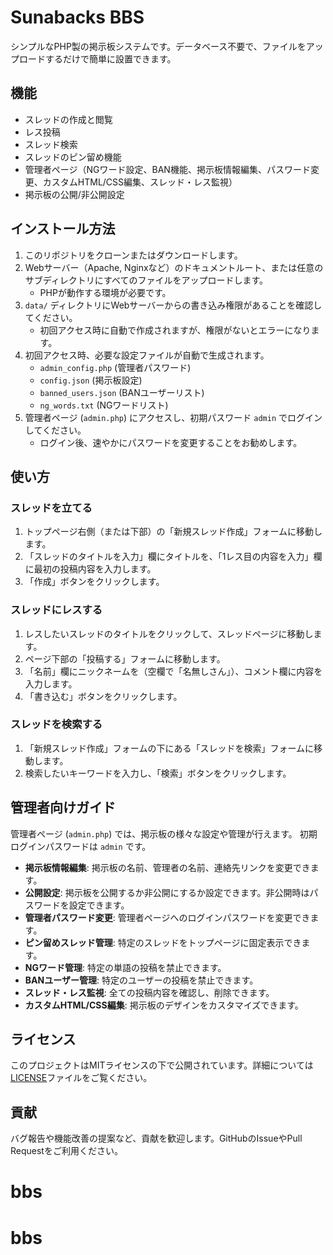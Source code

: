 # Sunabacks BBS

シンプルなPHP製の掲示板システムです。データベース不要で、ファイルをアップロードするだけで簡単に設置できます。

## 機能

- スレッドの作成と閲覧
- レス投稿
- スレッド検索
- スレッドのピン留め機能
- 管理者ページ（NGワード設定、BAN機能、掲示板情報編集、パスワード変更、カスタムHTML/CSS編集、スレッド・レス監視）
- 掲示板の公開/非公開設定

## インストール方法

1.  このリポジトリをクローンまたはダウンロードします。
2.  Webサーバー（Apache, Nginxなど）のドキュメントルート、または任意のサブディレクトリにすべてのファイルをアップロードします。
    *   PHPが動作する環境が必要です。
3.  `data/` ディレクトリにWebサーバーからの書き込み権限があることを確認してください。
    *   初回アクセス時に自動で作成されますが、権限がないとエラーになります。
4.  初回アクセス時、必要な設定ファイルが自動で生成されます。
    *   `admin_config.php` (管理者パスワード)
    *   `config.json` (掲示板設定)
    *   `banned_users.json` (BANユーザーリスト)
    *   `ng_words.txt` (NGワードリスト)
5.  管理者ページ (`admin.php`) にアクセスし、初期パスワード `admin` でログインしてください。
    *   ログイン後、速やかにパスワードを変更することをお勧めします。

## 使い方

### スレッドを立てる

1.  トップページ右側（または下部）の「新規スレッド作成」フォームに移動します。
2.  「スレッドのタイトルを入力」欄にタイトルを、「1レス目の内容を入力」欄に最初の投稿内容を入力します。
3.  「作成」ボタンをクリックします。

### スレッドにレスする

1.  レスしたいスレッドのタイトルをクリックして、スレッドページに移動します。
2.  ページ下部の「投稿する」フォームに移動します。
3.  「名前」欄にニックネームを（空欄で「名無しさん」）、コメント欄に内容を入力します。
4.  「書き込む」ボタンをクリックします。

### スレッドを検索する

1.  「新規スレッド作成」フォームの下にある「スレッドを検索」フォームに移動します。
2.  検索したいキーワードを入力し、「検索」ボタンをクリックします。

## 管理者向けガイド

管理者ページ (`admin.php`) では、掲示板の様々な設定や管理が行えます。
初期ログインパスワードは `admin` です。

-   **掲示板情報編集**: 掲示板の名前、管理者の名前、連絡先リンクを変更できます。
-   **公開設定**: 掲示板を公開するか非公開にするか設定できます。非公開時はパスワードを設定できます。
-   **管理者パスワード変更**: 管理者ページへのログインパスワードを変更できます。
-   **ピン留めスレッド管理**: 特定のスレッドをトップページに固定表示できます。
-   **NGワード管理**: 特定の単語の投稿を禁止できます。
-   **BANユーザー管理**: 特定のユーザーの投稿を禁止できます。
-   **スレッド・レス監視**: 全ての投稿内容を確認し、削除できます。
-   **カスタムHTML/CSS編集**: 掲示板のデザインをカスタマイズできます。

## ライセンス

このプロジェクトはMITライセンスの下で公開されています。詳細については[LICENSE](LICENSE)ファイルをご覧ください。

## 貢献

バグ報告や機能改善の提案など、貢献を歓迎します。GitHubのIssueやPull Requestをご利用ください。
# bbs
# bbs
